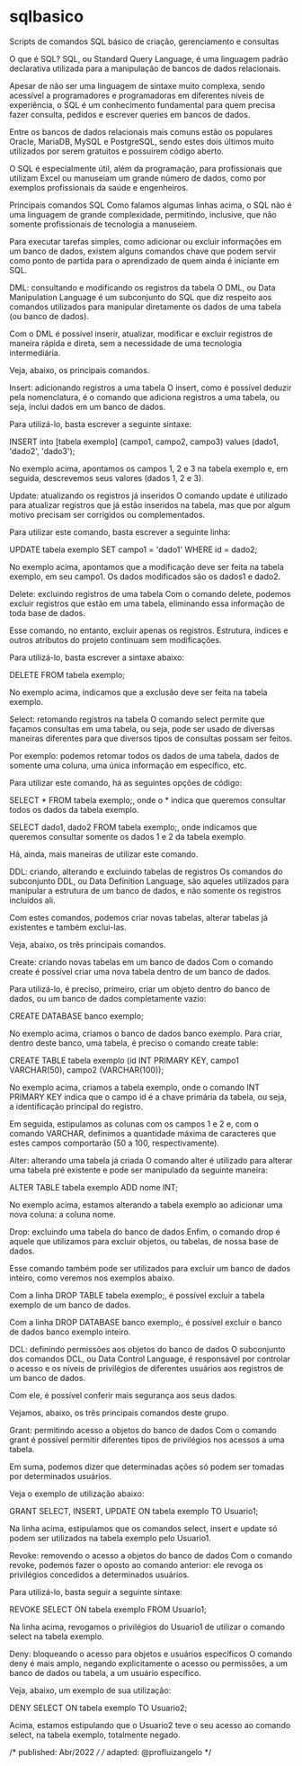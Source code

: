 # sqlbasico
Scripts de comandos SQL básico de criação, gerenciamento e consultas

O que é SQL?
SQL, ou Standard Query Language, é uma linguagem padrão declarativa utilizada para a manipulação de bancos de dados relacionais.

Apesar de não ser uma linguagem de sintaxe muito complexa, sendo acessível a programadores e programadoras em diferentes níveis de experiência, o SQL é um conhecimento fundamental para quem precisa fazer consulta, pedidos e escrever queries em bancos de dados.

Entre os bancos de dados relacionais mais comuns estão os populares Oracle, MariaDB, MySQL e PostgreSQL, sendo estes dois últimos muito utilizados por serem gratuitos e possuírem código aberto.

O SQL é especialmente útil, além da programação, para profissionais que utilizam Excel ou manuseiam um grande número de dados, como por exemplos profissionais da saúde e engenheiros.

Principais comandos SQL
Como falamos algumas linhas acima, o SQL não é uma linguagem de grande complexidade, permitindo, inclusive, que não somente profissionais de tecnologia a manuseiem.

Para executar tarefas simples, como adicionar ou excluir informações em um banco de dados, existem alguns comandos chave que podem servir como ponto de partida para o aprendizado de quem ainda é iniciante em SQL.

DML: consultando e modificando os registros da tabela
O DML, ou Data Manipulation Language é um subconjunto do SQL que diz respeito aos comandos utilizados para manipular diretamente os dados de uma tabela (ou banco de dados).

Com o DML é possível inserir, atualizar, modificar e excluir registros de maneira rápida e direta, sem a necessidade de uma tecnologia intermediária.

Veja, abaixo, os principais comandos.

Insert: adicionando registros a uma tabela
O insert, como é possível deduzir pela nomenclatura, é o comando que adiciona registros a uma tabela, ou seja, inclui dados em um banco de dados.

Para utilizá-lo, basta escrever a seguinte sintaxe:

INSERT into [tabela exemplo] (campo1, campo2, campo3) values (dado1, 'dado2', 'dado3');

No exemplo acima, apontamos os campos 1, 2 e 3 na tabela exemplo e, em seguida, descrevemos seus valores (dados 1, 2 e 3).

Update: atualizando os registros já inseridos
O comando update é utilizado para atualizar registros que já estão inseridos na tabela, mas que por algum motivo precisam ser corrigidos ou complementados.

Para utilizar este comando, basta escrever a seguinte linha:

UPDATE tabela exemplo SET campo1 = 'dado1' WHERE id = dado2;

No exemplo acima, apontamos que a modificação deve ser feita na tabela exemplo, em seu campo1. Os dados modificados são os dados1 e dado2.

Delete: excluindo registros de uma tabela
Com o comando delete, podemos excluir registros que estão em uma tabela, eliminando essa informação de toda base de dados. 

Esse comando, no entanto, excluir apenas os registros. Estrutura, índices e outros atributos do projeto continuam sem modificações.

Para utilizá-lo, basta escrever a sintaxe abaixo:

DELETE FROM tabela exemplo;

No exemplo acima, indicamos que a exclusão deve ser feita na tabela exemplo.

Select: retomando registros na tabela
O comando select permite que façamos consultas em uma tabela, ou seja, pode ser usado de diversas maneiras diferentes para que diversos tipos de consultas possam ser feitos.

Por exemplo: podemos retomar todos os dados de uma tabela, dados de somente uma coluna, uma única informação em específico, etc.

Para utilizar este comando, há as seguintes opções de código:

SELECT * FROM tabela exemplo;, onde o * indica que queremos consultar todos os dados da tabela exemplo.

SELECT dado1, dado2 FROM tabela exemplo;, onde indicamos que queremos consultar somente os dados 1 e 2 da tabela exemplo.

Há, ainda, mais maneiras de utilizar este comando.

DDL: criando, alterando e excluindo tabelas de registros
Os comandos do subconjunto DDL, ou Data Definition Language, são aqueles utilizados para manipular a estrutura de um banco de dados, e não somente os registros incluídos ali.

Com estes comandos, podemos criar novas tabelas, alterar tabelas já existentes e também exclui-las.

Veja, abaixo, os três principais comandos.

Create: criando novas tabelas em um banco de dados
Com o comando create é possível criar uma nova tabela dentro de um banco de dados.

Para utilizá-lo, é preciso, primeiro, criar um objeto dentro do banco de dados, ou um banco de dados completamente vazio:

CREATE DATABASE banco exemplo;

No exemplo acima, criamos o banco de dados banco exemplo. Para criar, dentro deste banco, uma tabela, é preciso o comando create table:

CREATE TABLE tabela exemplo (id INT PRIMARY KEY, campo1 VARCHAR(50), campo2 (VARCHAR(100));

No exemplo acima, criamos a tabela exemplo, onde o comando INT PRIMARY KEY indica que o campo id é a chave primária da tabela, ou seja, a identificação principal do registro. 

Em seguida, estipulamos as colunas com os campos 1 e 2 e, com o comando VARCHAR, definimos a quantidade máxima de caracteres que estes campos comportarão (50 a 100, respectivamente).

Alter: alterando uma tabela já criada
O comando alter é utilizado para alterar uma tabela pré existente e pode ser manipulado da seguinte maneira:

ALTER TABLE tabela exemplo ADD nome INT;

No exemplo acima, estamos alterando a tabela exemplo ao adicionar uma nova coluna: a coluna nome.

Drop: excluindo uma tabela do banco de dados
Enfim, o comando drop é aquele que utilizamos para excluir objetos, ou tabelas, de nossa base de dados.

Esse comando também pode ser utilizados para excluir um banco de dados inteiro, como veremos nos exemplos abaixo.

Com a linha DROP TABLE tabela exemplo;, é possível excluir a tabela exemplo de um banco de dados.

Com a linha DROP DATABASE banco exemplo;, é possível excluir o banco de dados banco exemplo inteiro.

DCL: definindo permissões aos objetos do banco de dados
O subconjunto dos comandos DCL, ou Data Control Language, é responsável por controlar o acesso e os níveis de privilégios de diferentes usuários aos registros de um banco de dados.

Com ele, é possível conferir mais segurança aos seus dados.

Vejamos, abaixo, os três principais comandos deste grupo.

Grant: permitindo acesso a objetos do banco de dados
Com o comando grant é possível permitir diferentes tipos de privilégios nos acessos a uma tabela.

Em suma, podemos dizer que determinadas ações só podem ser tomadas por determinados usuários.

Veja o exemplo de utilização abaixo:

GRANT SELECT, INSERT, UPDATE ON tabela exemplo TO Usuario1;

Na linha acima, estipulamos que os comandos select, insert e update só podem ser utilizados na tabela exemplo pelo Usuario1.

Revoke: removendo o acesso a objetos do banco de dados
Com o comando revoke, podemos fazer o oposto ao comando anterior: ele revoga os privilégios concedidos a determinados usuários.

Para utilizá-lo, basta seguir a seguinte sintaxe:

REVOKE SELECT ON tabela exemplo FROM  Usuario1;

Na linha acima, revogamos o privilégios do Usuario1 de utilizar o comando select na tabela exemplo.

Deny: bloqueando o acesso para objetos e usuários específicos
O comando deny é mais amplo, negando explicitamente o acesso ou permissões, a um banco de dados ou tabela, a um usuário específico.

Veja, abaixo, um exemplo de sua utilização:

DENY SELECT ON tabela exemplo TO Usuario2;

Acima, estamos estipulando que o Usuario2 teve o seu acesso ao comando select, na tabela exemplo, totalmente negado.

/* published: Abr/2022 */
/* adapted: @profluizangelo */
